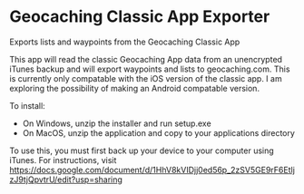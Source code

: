 # Geocaching Classic App Exporter
Exports lists and waypoints from the Geocaching Classic App

This app will read the classic Geocaching App data from an unencrypted iTunes backup and will export waypoints and lists to geocaching.com. This is currently only compatable with the iOS version of the classic app. I am exploring the possibility of making an Android compatable version.

To install:
* On Windows, unzip the installer and run setup.exe
* On MacOS, unzip the application and copy to your applications directory

To use this, you must first back up your device to your computer using iTunes. For instructions, visit https://docs.google.com/document/d/1HhV8kVIDjj0ed56p_2zSV5GE9rF6EtljzJ9tjQpvtrU/edit?usp=sharing

